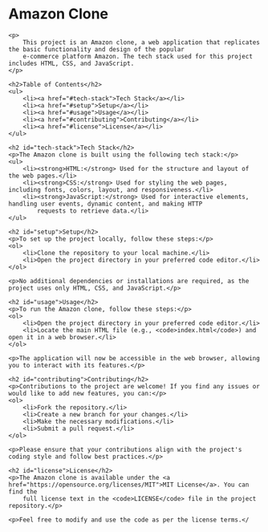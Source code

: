 <!DOCTYPE html>
<html lang="en">

<head>
    <meta charset="UTF-8">
    <meta name="viewport" content="width=device-width, initial-scale=1.0">
    <title>README - Amazon Clone</title>
</head>

<body>
    <h1>Amazon Clone</h1>

    <p>
        This project is an Amazon clone, a web application that replicates the basic functionality and design of the popular
        e-commerce platform Amazon. The tech stack used for this project includes HTML, CSS, and JavaScript.
    </p>

    <h2>Table of Contents</h2>
    <ul>
        <li><a href="#tech-stack">Tech Stack</a></li>
        <li><a href="#setup">Setup</a></li>
        <li><a href="#usage">Usage</a></li>
        <li><a href="#contributing">Contributing</a></li>
        <li><a href="#license">License</a></li>
    </ul>

    <h2 id="tech-stack">Tech Stack</h2>
    <p>The Amazon clone is built using the following tech stack:</p>
    <ul>
        <li><strong>HTML:</strong> Used for the structure and layout of the web pages.</li>
        <li><strong>CSS:</strong> Used for styling the web pages, including fonts, colors, layout, and responsiveness.</li>
        <li><strong>JavaScript:</strong> Used for interactive elements, handling user events, dynamic content, and making HTTP
            requests to retrieve data.</li>
    </ul>

    <h2 id="setup">Setup</h2>
    <p>To set up the project locally, follow these steps:</p>
    <ol>
        <li>Clone the repository to your local machine.</li>
        <li>Open the project directory in your preferred code editor.</li>
    </ol>

    <p>No additional dependencies or installations are required, as the project uses only HTML, CSS, and JavaScript.</p>

    <h2 id="usage">Usage</h2>
    <p>To run the Amazon clone, follow these steps:</p>
    <ol>
        <li>Open the project directory in your preferred code editor.</li>
        <li>Locate the main HTML file (e.g., <code>index.html</code>) and open it in a web browser.</li>
    </ol>

    <p>The application will now be accessible in the web browser, allowing you to interact with its features.</p>

    <h2 id="contributing">Contributing</h2>
    <p>Contributions to the project are welcome! If you find any issues or would like to add new features, you can:</p>
    <ol>
        <li>Fork the repository.</li>
        <li>Create a new branch for your changes.</li>
        <li>Make the necessary modifications.</li>
        <li>Submit a pull request.</li>
    </ol>

    <p>Please ensure that your contributions align with the project's coding style and follow best practices.</p>

    <h2 id="license">License</h2>
    <p>The Amazon clone is available under the <a href="https://opensource.org/licenses/MIT">MIT License</a>. You can find the
        full license text in the <code>LICENSE</code> file in the project repository.</p>

    <p>Feel free to modify and use the code as per the license terms.</
